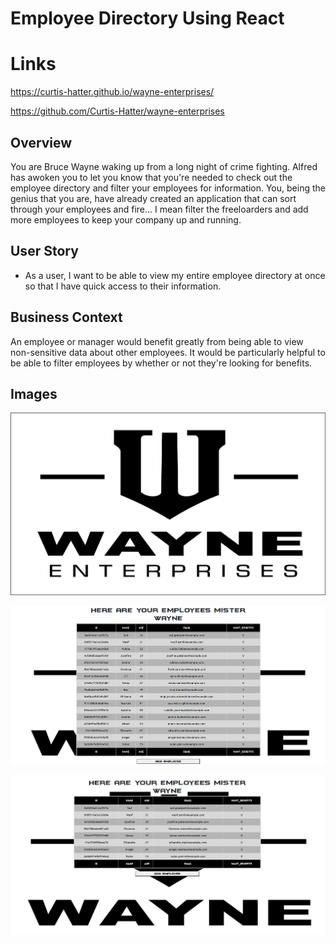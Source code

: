 # Employee Directory Using React

# Links
https://curtis-hatter.github.io/wayne-enterprises/

https://github.com/Curtis-Hatter/wayne-enterprises


## Overview

You are Bruce Wayne waking up from a long night of crime fighting. Alfred has awoken you to let you know that you're needed to check out the employee directory and filter your employees for information. You, being the genius that you are, have already created an application that can sort through your employees and fire... I mean filter the freeloarders and add more employees to keep your company up and running.

## User Story

* As a user, I want to be able to view my entire employee directory at once so that I have quick access to their information.

## Business Context

An employee or manager would benefit greatly from being able to view non-sensitive data about other employees. It would be particularly helpful to be able to filter employees by whether or not they're looking for benefits.

## Images

![Wayne Enterprises](./public/Wayne-enterprises-logo-large.png)

![Wayne Enterprises Employees Sorted](wayneEmployees.png)

![Wayne Enterprises Employees Filtered](wayneEmployeesfiltered.png)

